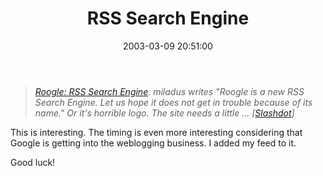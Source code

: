 ﻿---
layout: post
title: "RSS Search Engine"
comments: false
date: 2003-03-09 20:51:00
updated: 2004-05-05 14:33:00
categories:
 - Technology
subtext-id: 2c8aa574-daf4-4fc2-a57f-a42b0deec4d4
alias: /blog/RSS-Search-Engine.aspx
---


> [_Roogle: RSS Search Engine_](http://slashdot.org/article.pl?sid=03/03/09/1650208)_. miladus writes "Roogle is a new RSS Search Engine. Let us hope it does not get in trouble because of its name." Or it's horrible logo. The site needs a little ... [_[_Slashdot_](http://slashdot.org/)_]_

This is interesting. The timing is even more interesting considering that Google is getting into the weblogging business. I added my feed to it.

Good luck!

